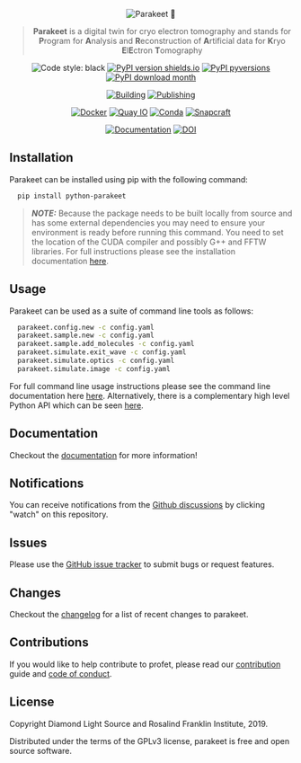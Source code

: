 <div align="center">

![Parakeet :parrot:](docs/source/images/parakeet_logo.png)

> **Parakeet** is a digital twin for cryo electron tomography and stands for **P**rogram for **A**nalysis and **R**econstruction of **A**rtificial data for **K**ryo **E**l**E**ctron **T**omography

![Code style: black](https://img.shields.io/badge/code%20style-black-000000.svg)
[![PyPI version shields.io](https://img.shields.io/pypi/v/python-parakeet.svg)](https://pypi.python.org/pypi/python-parakeet/)
[![PyPI pyversions](https://img.shields.io/pypi/pyversions/python-parakeet.svg)](https://pypi.python.org/pypi/python-parakeet/)
[![PyPI download month](https://img.shields.io/pypi/dm/python-parakeet.svg)](https://pypi.python.org/pypi/python-parakeet/)

[![Building](https://github.com/rosalindfranklininstitute/parakeet/actions/workflows/python-package.yml/badge.svg)](https://github.com/rosalindfranklininstitute/parakeet/actions/workflows/python-package.yml)
[![Publishing](https://github.com/rosalindfranklininstitute/parakeet/actions/workflows/python-publish.yml/badge.svg)](https://github.com/rosalindfranklininstitute/parakeet/actions/workflows/python-publish.yml)

[![Docker](https://github.com/rosalindfranklininstitute/parakeet/actions/workflows/docker-publish.yml/badge.svg)](https://github.com/rosalindfranklininstitute/parakeet/actions/workflows/docker-publish.yml)
[![Quay IO](https://github.com/rosalindfranklininstitute/parakeet/actions/workflows/quay-io-publish.yml/badge.svg)](https://github.com/rosalindfranklininstitute/parakeet/actions/workflows/quay-io-publish.yml)
[![Conda](https://github.com/rosalindfranklininstitute/parakeet/actions/workflows/conda.yml/badge.svg)](https://github.com/rosalindfranklininstitute/parakeet/actions/workflows/conda.yml)
[![Snapcraft](https://github.com/rosalindfranklininstitute/parakeet/actions/workflows/snapcraft.yml/badge.svg)](https://github.com/rosalindfranklininstitute/parakeet/actions/workflows/snapcraft.yml)

[![Documentation](https://github.com/rosalindfranklininstitute/parakeet/actions/workflows/sphinx.yml/badge.svg)](https://github.com/rosalindfranklininstitute/parakeet/actions/workflows/sphinx.yml)
[![DOI](https://zenodo.org/badge/204956111.svg)](https://zenodo.org/badge/latestdoi/204956111)

</div>

## Installation

Parakeet can be installed using pip with the following command:

```sh
  pip install python-parakeet
```

> **_NOTE:_** Because the package needs to be built locally from source and has
some external dependencies you may need to ensure your environment is ready before
running this command. You need to set the location of the CUDA compiler and
possibly G++ and FFTW libraries. For full instructions please see the
installation documentation
[here](https://rosalindfranklininstitute.github.io/parakeet/installation.html).

## Usage

Parakeet can be used as a suite of command line tools as follows:

```sh
  parakeet.config.new -c config.yaml
  parakeet.sample.new -c config.yaml
  parakeet.sample.add_molecules -c config.yaml
  parakeet.simulate.exit_wave -c config.yaml
  parakeet.simulate.optics -c config.yaml
  parakeet.simulate.image -c config.yaml
```

For full command line usage instructions please see the command line
documentation here
[here](https://rosalindfranklininstitute.github.io/parakeet/usage.html).
Alternatively, there is a complementary high level Python API which can be seen
[here](https://rosalindfranklininstitute.github.io/parakeet/api.html).

## Documentation

Checkout the [documentation](https://rosalindfranklininstitute.github.io/parakeet/) for more information!

## Notifications

You can receive notifications from the [Github discussions](https://github.com/rosalindfranklininstitute/parakeet/discussions)
by clicking "watch" on this repository.

## Issues

Please use the [GitHub issue tracker](https://github.com/rosalindfranklininstitute/parakeet/issues) to submit bugs or request features.

## Changes

Checkout the [changelog](CHANGES.rst) for a list of recent changes to parakeet.

## Contributions

If you would like to help contribute to profet, please read our [contribution](CONTRIBUTING.md) guide and [code of conduct](CODE_OF_CONDUCT.md).

## License

Copyright Diamond Light Source and Rosalind Franklin Institute, 2019.

Distributed under the terms of the GPLv3 license, parakeet is free and open source software.

